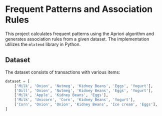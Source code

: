 # Frequent Patterns and Association Rules

This project calculates frequent patterns using the Apriori algorithm and generates association rules from a given dataset. The implementation utilizes the `mlxtend` library in Python.

## Dataset

The dataset consists of transactions with various items:

```python
dataset = [
    ['Milk', 'Onion', 'Nutmeg', 'Kidney Beans', 'Eggs', 'Yogurt'],
    ['Dill', 'Onion', 'Nutmeg', 'Kidney Beans', 'Eggs', 'Yogurt'],
    ['Milk', 'Apple', 'Kidney Beans', 'Eggs'],
    ['Milk', 'Unicorn', 'Corn', 'Kidney Beans', 'Yogurt'],
    ['Corn', 'Onion', 'Onion', 'Kidney Beans', 'Ice cream', 'Eggs'],
]

